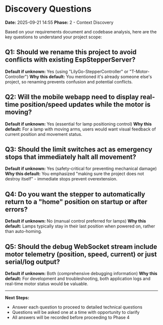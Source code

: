 # Discovery Questions

**Date:** 2025-09-21 14:55
**Phase:** 2 - Context Discovery

Based on your requirements document and codebase analysis, here are the key questions to understand your project scope:

## Q1: Should we rename this project to avoid conflicts with existing EspStepperServer?
**Default if unknown:** Yes (using "LilyGo-StepperController" or "T-Motor-Controller")
**Why this default:** You mentioned it's already someone else's project, so renaming prevents confusion and potential conflicts.

## Q2: Will the mobile webapp need to display real-time position/speed updates while the motor is moving?
**Default if unknown:** Yes (essential for lamp positioning control)
**Why this default:** For a lamp with moving arms, users would want visual feedback of current position and movement status.

## Q3: Should the limit switches act as emergency stops that immediately halt all movement?
**Default if unknown:** Yes (safety-critical for preventing mechanical damage)
**Why this default:** You emphasized "making sure the project does not destroy itself" - immediate stops prevent overextension.

## Q4: Do you want the stepper to automatically return to a "home" position on startup or after errors?
**Default if unknown:** No (manual control preferred for lamps)
**Why this default:** Lamps typically stay in their last position when powered on, rather than auto-homing.

## Q5: Should the debug WebSocket stream include motor telemetry (position, speed, current) or just serial/log output?
**Default if unknown:** Both (comprehensive debugging information)
**Why this default:** For development and troubleshooting, both application logs and real-time motor status would be valuable.

---

**Next Steps:**
- Answer each question to proceed to detailed technical questions
- Questions will be asked one at a time with opportunity to clarify
- All answers will be recorded before proceeding to Phase 4